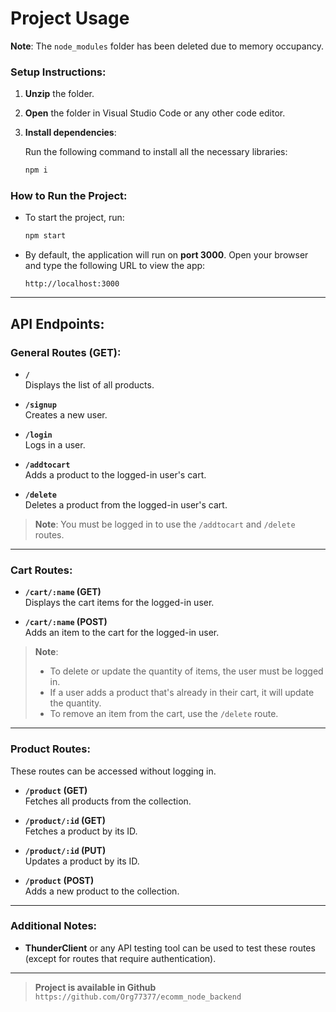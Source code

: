 # Project Usage

**Note**: The `node_modules` folder has been deleted due to memory occupancy.

### Setup Instructions:

1. **Unzip** the folder.
2. **Open** the folder in Visual Studio Code or any other code editor.
3. **Install dependencies**:

    Run the following command to install all the necessary libraries:
    ```bash
    npm i
    ```

### How to Run the Project:

- To start the project, run:
    ```bash
    npm start
    ```
- By default, the application will run on **port 3000**. Open your browser and type the following URL to view the app:
    ```
    http://localhost:3000
    ```

---

## API Endpoints:

### **General Routes (GET):**

- **`/`**  
  Displays the list of all products.

- **`/signup`**  
  Creates a new user.

- **`/login`**  
  Logs in a user.

- **`/addtocart`**  
  Adds a product to the logged-in user's cart.

- **`/delete`**  
  Deletes a product from the logged-in user's cart.

> **Note**: You must be logged in to use the `/addtocart` and `/delete` routes.

---

### **Cart Routes:**

- **`/cart/:name` (GET)**  
  Displays the cart items for the logged-in user.

- **`/cart/:name` (POST)**  
  Adds an item to the cart for the logged-in user.

> **Note**: 
> - To delete or update the quantity of items, the user must be logged in.
> - If a user adds a product that's already in their cart, it will update the quantity.
> - To remove an item from the cart, use the `/delete` route.

---

### **Product Routes:**

These routes can be accessed without logging in.

- **`/product` (GET)**  
  Fetches all products from the collection.

- **`/product/:id` (GET)**  
  Fetches a product by its ID.

- **`/product/:id` (PUT)**  
  Updates a product by its ID.

- **`/product` (POST)**  
  Adds a new product to the collection.

---

### Additional Notes:

- **ThunderClient** or any API testing tool can be used to test these routes (except for routes that require authentication).

---

> **Project is available in Github**
  ``` https://github.com/Org77377/ecomm_node_backend ```
